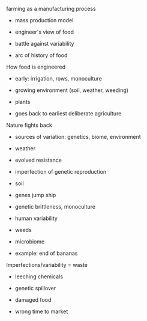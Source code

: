 farming as a manufacturing process

* mass production model

* engineer's view of food

* battle against variability

* arc of history of food

How food is engineered

* early:  irrigation, rows, monoculture

* growing environment \(soil, weather, weeding\)

* plants

* goes back to earliest deliberate agriculture

Nature fights back

* sources of variation:  genetics, biome, environment

* weather

* evolved resistance

* imperfection of genetic reproduction

* soil

* genes jump ship

* genetic brittleness, monoculture

* human variability

* weeds

* microbiome

* example: end of bananas

Imperfections/variability = waste

* leeching chemicals

* genetic spillover

* damaged food

* wrong time to market



